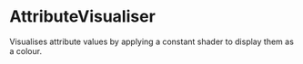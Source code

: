 # AttributeVisualiser

Visualises attribute values by applying a constant
shader to display them as a colour.

